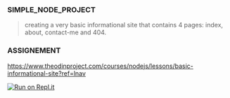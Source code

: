 ### SIMPLE_NODE_PROJECT

> creating a very basic informational site that contains 4 pages: index, about, contact-me and 404.

### ASSIGNEMENT
https://www.theodinproject.com/courses/nodejs/lessons/basic-informational-site?ref=lnav

[![Run on Repl.it](https://repl.it/badge/github/zinagithub/simple_node_project)](https://repl.it/github/zinagithub/simple_node_project)
